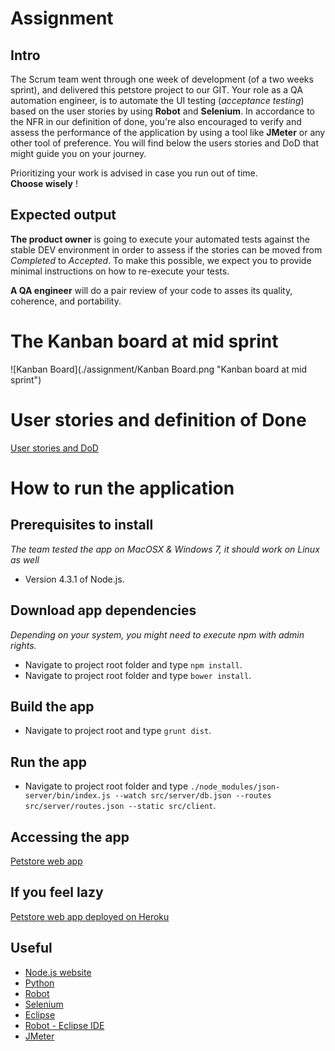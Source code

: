 # Assignment
## Intro

The Scrum team went through one week of development (of a two weeks sprint), and delivered this petstore project to our GIT. Your role as a QA automation engineer, is to automate the UI testing (*acceptance testing*) based on the user stories by using **Robot** and **Selenium**.
In accordance to the NFR in our definition of done, you're also encouraged to verify and assess the performance of the application by using a tool like **JMeter** or any other tool of preference.
You will find below the users stories and DoD that might guide you on your journey.

Prioritizing your work is advised in case you run out of time.  
**Choose wisely** !

## Expected output
**The product owner** is going to execute your automated tests against the stable DEV environment in order to assess if the stories can be moved from *Completed* to *Accepted*.
To make this possible, we expect you to provide minimal instructions on how to re-execute your tests.

**A QA engineer** will do a pair review of your code to asses its quality, coherence, and portability.

# The Kanban board at mid sprint
![Kanban Board](./assignment/Kanban Board.png "Kanban board at mid sprint")

# User stories and definition of Done
[User stories and DoD](./assignment/USER-STORIES.md)

# How to run the application
## Prerequisites to install
*The team tested the app on MacOSX & Windows 7, it should work on Linux as well*
- Version 4.3.1 of Node.js.

## Download app dependencies
*Depending on your system, you might need to execute npm with admin rights.*

- Navigate to project root folder and type `npm install`.
- Navigate to project root folder and type `bower install`.

## Build the app
- Navigate to project root and type `grunt dist`.

## Run the app
- Navigate to project root folder and type
`./node_modules/json-server/bin/index.js --watch src/server/db.json --routes src/server/routes.json --static src/client`.

## Accessing the app
[Petstore web app](http://localhost:3000)

## If you feel lazy
[Petstore web app deployed on Heroku](https://qa-petstore.herokuapp.com/)

## Useful
- [Node.js website](https://nodejs.org/en/download/)
- [Python](https://www.python.org/downloads/)
- [Robot](http://robotframework.org/)
- [Selenium](http://www.seleniumhq.org/)
- [Eclipse](https://eclipse.org/downloads/)
- [Robot - Eclipse IDE](https://github.com/NitorCreations/RobotFramework-EclipseIDE)
- [JMeter](http://jmeter.apache.org/)
